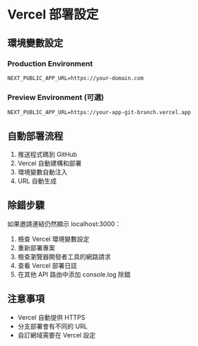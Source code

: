 # Vercel 部署設定

## 環境變數設定

### Production Environment

```
NEXT_PUBLIC_APP_URL=https://your-domain.com
```

### Preview Environment (可選)

```
NEXT_PUBLIC_APP_URL=https://your-app-git-branch.vercel.app
```

## 自動部署流程

1. 推送程式碼到 GitHub
2. Vercel 自動建構和部署
3. 環境變數自動注入
4. URL 自動生成

## 除錯步驟

如果邀請連結仍然顯示 localhost:3000：

1. 檢查 Vercel 環境變數設定
2. 重新部署專案
3. 檢查瀏覽器開發者工具的網路請求
4. 查看 Vercel 部署日誌
5. 在其他 API 路由中添加 console.log 除錯

## 注意事項

- Vercel 自動提供 HTTPS
- 分支部署會有不同的 URL
- 自訂網域需要在 Vercel 設定
